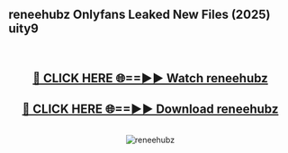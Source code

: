 <h2>reneehubz Onlyfans Leaked New Files (2025) uity9</h2>
<br>
<div align="center">
<h2><a href="https://mediafiles.top/reneehubz&ref=git" rel="nofollow">🔴 CLICK HERE 🌐==►► Watch reneehubz</a></h2>
<h2><a href="https://mediafiles.top/reneehubz&ref=git" rel="nofollow">🔴 CLICK HERE 🌐==►► Download reneehubz</a></h2>
<br>
<a href="https://mediafiles.top/reneehubz&ref=git" rel="nofollow" data-target="animated-image.originalLink"><img src="https://i.ibb.co.com/xMMVF88/686577567.gif" alt="reneehubz" style="max-width: 100%; display: inline-block;" data-target="animated-image.originalImage"></a>
</div>
<br>
<br>